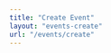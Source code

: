 ```yaml
---
title: "Create Event"
layout: "events-create"
url: "/events/create"
---
```


<div id="event-form-ui"></div>
